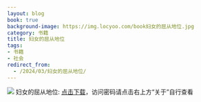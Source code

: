 ```yaml
---
layout: blog
book: true
background-image: https://img.locyoo.com/book妇女的屈从地位.jpg
category: 书籍
title: 妇女的屈从地位
tags:
- 书籍
- 社会
redirect_from:
  - /2024/03/妇女的屈从地位/
---
```

![](https://img.locyoo.com/book妇女的屈从地位.jpg)
妇女的屈从地位: <a name = "ref1" href="https://url18.ctfile.com/f/50983618-1375543804-dc376a?p=3619">点击下载</a>，访问密码请点击右上方“关于”自行查看
